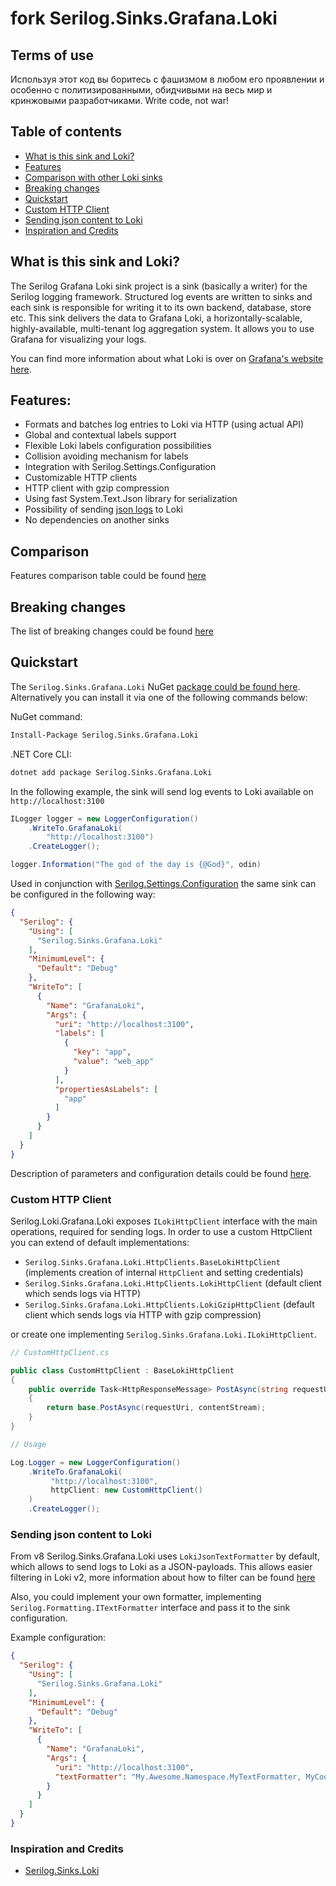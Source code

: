 # fork Serilog.Sinks.Grafana.Loki




## Terms of use

Используя  этот код вы  боритесь с фашизмом в  любом его проявлении и особенно с политизированными, обидчивыми на весь мир и кринжовыми разработчиками.
Write code, not war!



## Table of contents
- [What is this sink and Loki?](#what-is-this)
- [Features](#features)
- [Comparison with other Loki sinks](#comparison)
- [Breaking changes](#breaking-changes)
- [Quickstart](#quickstart)
- [Custom HTTP Client](#custom-http-client)
- [Sending json content to Loki](#sending-json-content-to-loki)
- [Inspiration and Credits](#inspiration-and-credits)

## What is this sink and Loki?

The Serilog Grafana Loki sink project is a sink (basically a writer) for the Serilog logging framework. Structured log events are written to sinks and each sink is responsible for writing it to its own backend, database, store etc. This sink delivers the data to Grafana Loki, a horizontally-scalable, highly-available, multi-tenant log aggregation system. It allows you to use Grafana for visualizing your logs.

You can find more information about what Loki is over on [Grafana's website here](https://grafana.com/loki).

## Features:
- Formats and batches log entries to Loki via HTTP (using actual API)
- Global and contextual labels support
- Flexible Loki labels configuration possibilities
- Collision avoiding mechanism for labels
- Integration with Serilog.Settings.Configuration
- Customizable HTTP clients
- HTTP client with gzip compression
- Using fast System.Text.Json library for serialization
- Possibility of sending [json logs](https://grafana.com/blog/2020/10/28/loki-2.0-released-transform-logs-as-youre-querying-them-and-set-up-alerts-within-loki/) to Loki
- No dependencies on another sinks

## Comparison
Features comparison table could be found [here](https://github.com/mishamyte/serilog-sinks-grafana-loki/wiki/Comparison-with-another-Loki-sinks)

## Breaking changes
The list of breaking changes could be found [here](https://github.com/mishamyte/serilog-sinks-grafana-loki/wiki/Breaking-changes)

## Quickstart
The `Serilog.Sinks.Grafana.Loki` NuGet [package could be found here](https://www.nuget.org/packages/Serilog.Sinks.Grafana.Loki). Alternatively you can install it via one of the following commands below:

NuGet command:
```bash
Install-Package Serilog.Sinks.Grafana.Loki
```
.NET Core CLI:
```bash
dotnet add package Serilog.Sinks.Grafana.Loki
```

In the following example, the sink will send log events to Loki available on `http://localhost:3100`
```csharp
ILogger logger = new LoggerConfiguration()
    .WriteTo.GrafanaLoki(
        "http://localhost:3100")
    .CreateLogger();

logger.Information("The god of the day is {@God}", odin)
```

Used in conjunction with [Serilog.Settings.Configuration](https://github.com/serilog/serilog-settings-configuration) the same sink can be configured in the following way:

```json
{
  "Serilog": {
    "Using": [
      "Serilog.Sinks.Grafana.Loki"
    ],
    "MinimumLevel": {
      "Default": "Debug"
    },
    "WriteTo": [
      {
        "Name": "GrafanaLoki",
        "Args": {
          "uri": "http://localhost:3100",
          "labels": [
            {
              "key": "app",
              "value": "web_app"
            }
          ],
          "propertiesAsLabels": [
            "app"
          ]
        }
      }
    ]
  }
}
```

Description of parameters and configuration details could be found [here](https://github.com/mishamyte/serilog-sinks-grafana-loki/wiki/Application-settings).

### Custom HTTP Client
Serilog.Loki.Grafana.Loki exposes `ILokiHttpClient` interface with the main operations, required for sending logs.
In order to use a custom HttpClient you can extend of default implementations:
- `Serilog.Sinks.Grafana.Loki.HttpClients.BaseLokiHttpClient` (implements creation of internal `HttpClient` and setting credentials)
- `Serilog.Sinks.Grafana.Loki.HttpClients.LokiHttpClient` (default client which sends logs via HTTP)
- `Serilog.Sinks.Grafana.Loki.HttpClients.LokiGzipHttpClient` (default client which sends logs via HTTP with gzip compression)
  
or create one implementing `Serilog.Sinks.Grafana.Loki.ILokiHttpClient`.

```csharp
// CustomHttpClient.cs

public class CustomHttpClient : BaseLokiHttpClient
{
    public override Task<HttpResponseMessage> PostAsync(string requestUri, Stream contentStream)
    {
        return base.PostAsync(requestUri, contentStream);
    }
}
```
```csharp
// Usage

Log.Logger = new LoggerConfiguration()
    .WriteTo.GrafanaLoki(
         "http://localhost:3100",
         httpClient: new CustomHttpClient()
    )
    .CreateLogger();
```

### Sending json content to Loki
From v8 Serilog.Sinks.Grafana.Loki uses `LokiJsonTextFormatter` by default, which allows to send logs to Loki as a JSON-payloads. This allows easier filtering in Loki v2, more information about how to filter can be found [here](https://grafana.com/blog/2020/10/28/loki-2.0-released-transform-logs-as-youre-querying-them-and-set-up-alerts-within-loki/)  

Also, you could implement your own formatter, implementing `Serilog.Formatting.ITextFormatter` interface and pass it to the sink configuration.

Example configuration:
```json
{
  "Serilog": {
    "Using": [
      "Serilog.Sinks.Grafana.Loki"
    ],
    "MinimumLevel": {
      "Default": "Debug"
    },
    "WriteTo": [
      {
        "Name": "GrafanaLoki",
        "Args": {
          "uri": "http://localhost:3100",
          "textFormatter": "My.Awesome.Namespace.MyTextFormatter, MyCoolAssembly"
        }
      }
    ]
  }
}
```

### Inspiration and Credits
- [Serilog.Sinks.Loki](https://github.com/JosephWoodward/Serilog-Sinks-Loki)
